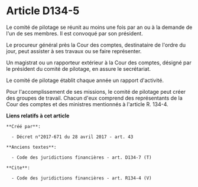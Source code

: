 # Article D134-5

Le comité de pilotage se réunit au moins une fois par an ou à la demande de l'un de ses membres. Il est convoqué par son
président. 

Le procureur général près la Cour des comptes, destinataire de l'ordre du jour, peut assister à ses travaux ou se faire
représenter. 

Un magistrat ou un rapporteur extérieur à la Cour des comptes, désigné par le président du comité de pilotage, en assure le
secrétariat. 

Le comité de pilotage établit chaque année un rapport d'activité. 

Pour l'accomplissement de ses missions, le comité de pilotage peut créer des groupes de travail. Chacun d'eux comprend des
représentants de la Cour des comptes et des ministres mentionnés à l'article R. 134-4.

**Liens relatifs à cet article**

	**Créé par**:

	  - Décret n°2017-671 du 28 avril 2017 - art. 43

	**Anciens textes**:

	  - Code des juridictions financières - art. D134-7 (T)

	**Cite**:

	  - Code des juridictions financières - art. R134-4 (V)
